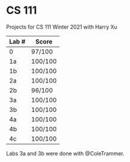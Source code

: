 # CS 111

Projects for CS 111 Winter 2021 with Harry Xu

| Lab # | Score   |
|-------|---------|
| 0     | 97/100  |
| 1a    | 100/100 |
| 1b    | 100/100 |
| 2a    | 100/100 |
| 2b    | 96/100  |
| 3a    | 100/100 |
| 3b    | 100/100 |
| 4a    | 100/100 |
| 4b    | 100/100 |
| 4c    | 100/100 |

Labs 3a and 3b were done with @ColeTrammer.
